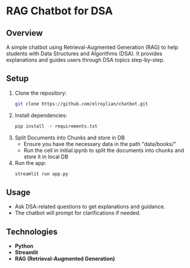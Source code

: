 # RAG Chatbot for DSA

## Overview

A simple chatbot using Retrieval-Augmented Generation (RAG) to help students with Data Structures and Algorithms (DSA). It provides explanations and guides users through DSA topics step-by-step.

## Setup

1. Clone the repository:
   ```bash
   git clone https://github.com/elroylian/chatbot.git
   ```
2. Install dependencies:
   ```bash
   pip install -r requirements.txt
   ```
3. Split Documents into Chunks and store in DB
   - Ensure you have the necessary data in the path "data/books/"
   - Run the cell in initial.ipynb to split the documents into chunks and store it in local DB
4. Run the app:
   ```bash
   streamlit run app.py
   ```

## Usage

- Ask DSA-related questions to get explanations and guidance.
- The chatbot will prompt for clarifications if needed.

## Technologies

- **Python**
- **Streamlit**
- **RAG (Retrieval-Augmented Generation)**
